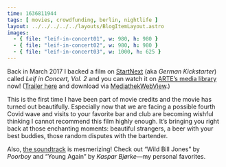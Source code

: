 ```yaml
---
time: 1636811944
tags: [ movies, crowdfunding, berlin, nightlife ]
layout: ../../../../../layouts/BlogItemLayout.astro
images:
  - { file: "leif-in-concert01", w: 980, h: 980 }
  - { file: "leif-in-concert02", w: 980, h: 980 }
  - { file: "leif-in-concert03", w: 1000, h: 625 }
---
```


Back in March 2017 I backed a film on [StartNext](https://www.startnext.com/leifinconcert) (aka *German Kickstarter*) called *Leif in Concert, Vol. 2* and you can watch it on [ARTE’s media library](https://www.arte.tv/de/videos/103950-000-A/leif-in-concert/) now! ([Trailer here](https://vimeo.com/421605800) and download via [MediathekWebView](https://arteptweb-a.akamaihd.net/am/ptweb/103000/103900/103950-000-A_SQ_0_VOA_05942484_MP4-2200_AMM-PTWEB_1a4WEgZEwb.mp4).)

This is the first time I have been part of movie credits and the movie has turned out beautifully. Especially now that we are facing a possible fourth Covid wave and visits to your favorite bar and club are becoming wishful thinking I cannot recommend this film highly enough. It’s bringing you right back at those enchanting moments:  beautiful strangers, a beer with your best buddies, those random disputes with the bartender.

Also, [the soundtrack](https://www.leifinconcert.de/shop-1) is mesmerizing! Check out “Wild Bill Jones” by *Poorboy* and “Young Again” by *Kaspar Bjørke*—my personal favorites.
